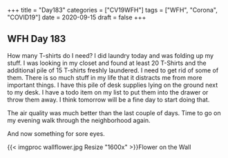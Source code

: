 +++
title = "Day183"
categories = ["CV19WFH"]
tags = ["WFH", "Corona", "COVID19"]
date = 2020-09-15
draft = false
+++

## WFH Day 183

How many T-shirts do I need? I did laundry today and was folding up my stuff. I was looking in my closet and found at least 20 T-Shirts and the additional pile of 15 T-shirts freshly laundered. I need to get rid of some of them. There is so much stuff in my life that it distracts me from more important things. I have this pile of desk supplies lying on the ground next to my desk. I have a todo item on my list to put them into the drawer or throw them away. I think tomorrow will be a fine day to start doing that.

The air quality was much better than the last couple of days. Time to go on my evening walk through the neighborhood again.

And now something for sore eyes.

{{< imgproc wallflower.jpg Resize "1600x" >}}Flower on the Wall
